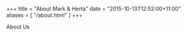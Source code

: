 +++
title   = "About Mark & Herta"
date    = "2015-10-13T12:52:00+11:00"
aliases = [ "/about.html" ]
+++

About Us